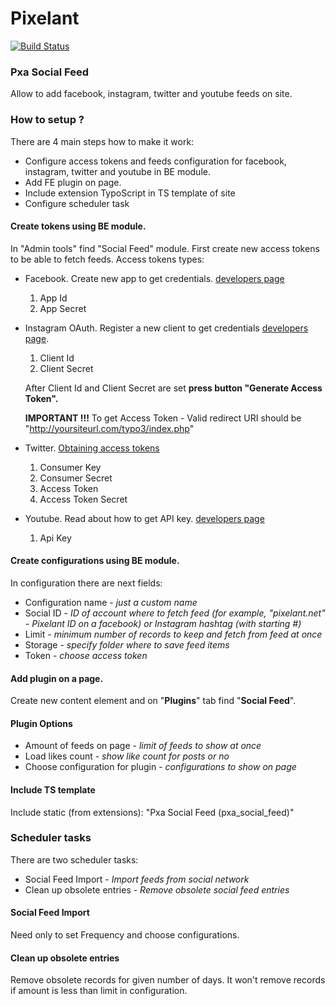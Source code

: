 # Pixelant #
[![Build Status](https://travis-ci.org/pixelant/pxa_social_feed.svg?branch=master)](https://travis-ci.org/pixelant/pxa_social_feed)

### Pxa Social Feed ###

Allow to add facebook, instagram, twitter and youtube feeds on site.

### How to setup ? ###

There are 4 main steps how to make it work:

* Configure access tokens and feeds configuration for facebook, instagram, twitter and youtube in BE module.
* Add FE plugin on page.
* Include extension TypoScript in TS template of site
* Configure scheduler task

#### Create tokens using BE module. ####
In "Admin tools" find "Social Feed" module. First create new access tokens to be able to fetch feeds.
Access tokens types:

* Facebook. Create new app to get credentials. [developers page](https://developers.facebook.com/apps)

    1. App Id 
    2. App Secret

* Instagram OAuth. Register a new client to get credentials [developers page](https://www.instagram.com/developer/). 

    1. Client Id
    2. Client Secret

    After Client Id and Client Secret are set **press button "Generate Access Token".** 

    **IMPORTANT !!!** To get Access Token - Valid redirect URI should be "http://yoursiteurl.com/typo3/index.php"

* Twitter. [Obtaining access tokens](https://dev.twitter.com/oauth/overview)

    1. Consumer Key
    2. Consumer Secret
    3. Access Token
    4. Access Token Secret
    
* Youtube. Read about how to get API key. [developers page](https://developers.google.com/youtube/v3/getting-started)

    1. Api Key 


#### Create configurations using BE module. ####
In configuration there are next fields:

* Configuration name - *just a custom name*
* Social ID - *ID of account where to fetch feed (for example, "pixelant.net" - Pixelant ID on a facebook) or Instagram hashtag (with starting #)*
* Limit - *minimum number of records to keep and fetch from feed at once*
* Storage - *specify folder where to save feed items*
* Token - *choose access token*

#### Add plugin on a page. ####
Create new content element and on "**Plugins**" tab find "**Social Feed**".

#### Plugin Options ####

* Amount of feeds on page - *limit of feeds to show at once*
* Load likes count - *show like count for posts or no*
* Choose configuration for plugin - *configurations to show on page*

#### Include TS template ####
Include static (from extensions): "Pxa Social Feed (pxa_social_feed)"

### Scheduler tasks ###
There are two scheduler tasks:

* Social Feed Import - *Import feeds from social network*
* Clean up obsolete entries - *Remove obsolete social feed entries*

#### Social Feed Import ####
Need only to set Frequency and choose configurations.

#### Clean up obsolete entries ####
Remove obsolete records for given number of days. It won't remove records if amount is less than limit in configuration.